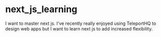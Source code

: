 # next_js_learning
I want to master next js. I've recently really enjoyed using TeleportHQ to design web apps but I want to learn next js to add increased flexibility.
